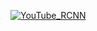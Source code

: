 [![YouTube_RCNN](https://user-images.githubusercontent.com/23053125/225090156-75e9ee6e-f4d5-456f-aed2-e7713fd22238.jpg)](#https://youtu.be/EL6no_uhQ9E)
